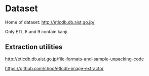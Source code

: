# Dataset
Home of dataset: http://etlcdb.db.aist.go.jp/

Only ETL 8 and 9 contain kanji.

## Extraction utilities
http://etlcdb.db.aist.go.jp/file-formats-and-sample-unpacking-code

https://github.com/choo/etlcdb-image-extractor
